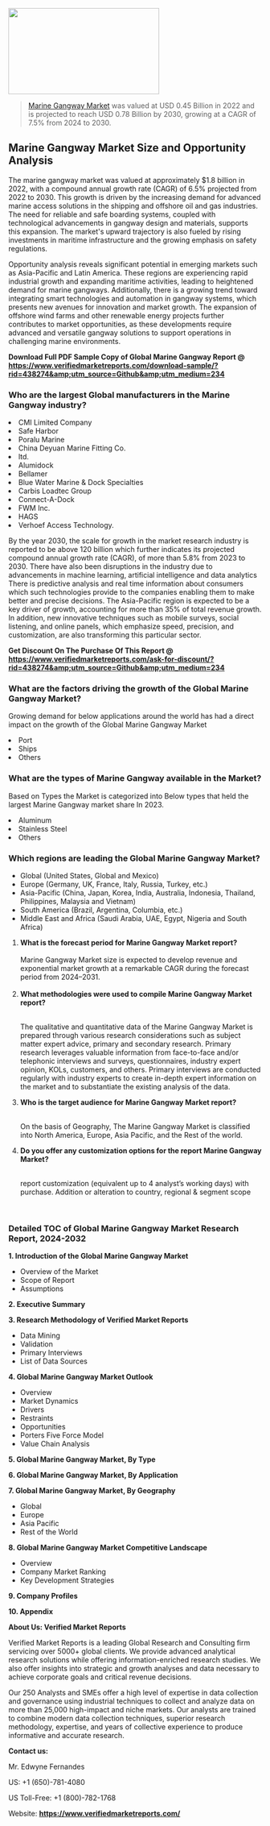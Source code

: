 <img src="https://ffe5etoiles.com/wp-content/uploads/2024/12/MST1-300x171.png" alt="" width="300" height="171" class="alignnone size-medium wp-image-20088" /><blockquote><p><p><a href="https://www.verifiedmarketreports.com/download-sample/?rid=438274&utm_source=Github&utm_medium=234" target="_blank">Marine Gangway Market</a> was valued at USD 0.45 Billion in 2022 and is projected to reach USD 0.78 Billion by 2030, growing at a CAGR of 7.5% from 2024 to 2030.</p></blockquote><p><h2>Marine Gangway Market Size and Opportunity Analysis</h2><p>The marine gangway market was valued at approximately $1.8 billion in 2022, with a compound annual growth rate (CAGR) of 6.5% projected from 2022 to 2030. This growth is driven by the increasing demand for advanced marine access solutions in the shipping and offshore oil and gas industries. The need for reliable and safe boarding systems, coupled with technological advancements in gangway design and materials, supports this expansion. The market's upward trajectory is also fueled by rising investments in maritime infrastructure and the growing emphasis on safety regulations.</p><p>Opportunity analysis reveals significant potential in emerging markets such as Asia-Pacific and Latin America. These regions are experiencing rapid industrial growth and expanding maritime activities, leading to heightened demand for marine gangways. Additionally, there is a growing trend toward integrating smart technologies and automation in gangway systems, which presents new avenues for innovation and market growth. The expansion of offshore wind farms and other renewable energy projects further contributes to market opportunities, as these developments require advanced and versatile gangway solutions to support operations in challenging marine environments.</p></p><p class=""><strong>Download Full PDF Sample Copy of Global Marine Gangway Report @ <a href="https://www.verifiedmarketreports.com/download-sample/?rid=438274&amp;utm_source=Github&amp;utm_medium=234" target="_blank">https://www.verifiedmarketreports.com/download-sample/?rid=438274&amp;utm_source=Github&amp;utm_medium=234</a></strong></p><h3 id="" class="">Who are the largest Global manufacturers in the Marine Gangway industry?</h3><p><li>CMI Limited Company</li><li> Safe Harbor</li><li> Poralu Marine</li><li> China Deyuan Marine Fitting Co.</li><li>ltd.</li><li> Alumidock</li><li> Bellamer</li><li> Blue Water Marine & Dock Specialties</li><li> Carbis Loadtec Group</li><li> Connect-A-Dock</li><li> FWM Inc.</li><li> HAGS</li><li> Verhoef Access Technology.</li></p><div class=""><div class="" dir="" data-message-author-role="" data-message-id="" data-message-model-slug=""><div class=""><div class=""><div class=""><div class="" dir="" data-message-author-role="" data-message-id="" data-message-model-slug=""><div class=""><div class=""><p>By the year 2030, the scale for growth in the market research industry is reported to be above 120 billion which further indicates its projected compound annual growth rate (CAGR), of more than 5.8% from 2023 to 2030. There have also been disruptions in the industry due to advancements in machine learning, artificial intelligence and data analytics There is predictive analysis and real time information about consumers which such technologies provide to the companies enabling them to make better and precise decisions. The Asia-Pacific region is expected to be a key driver of growth, accounting for more than 35% of total revenue growth. In addition, new innovative techniques such as mobile surveys, social listening, and online panels, which emphasize speed, precision, and customization, are also transforming this particular sector.</p><p><strong>Get Discount On The Purchase Of This Report @&nbsp; <a href="https://www.verifiedmarketreports.com/ask-for-discount/?rid=438274&amp;utm_source=Github&amp;utm_medium=234" target="_blank">https://www.verifiedmarketreports.com/ask-for-discount/?rid=438274&amp;utm_source=Github&amp;utm_medium=234</a></strong></p></div></div></div></div></div></div></div></div><h3 id="" class="">What are the factors driving the growth of the Global Marine Gangway Market?</h3><p id="" class="">Growing demand for below applications around the world has had a direct impact on the growth of the Global Marine Gangway Market</p><p id="" class=""><li>Port</li><li> Ships</li><li> Others</li></p><h3 id="" class="">What are the types of Marine Gangway available in the Market?</h3><p id="" class="">Based on Types the Market is categorized into Below types that held the largest Marine Gangway market share In 2023.</p><p id="" class=""><li>Aluminum</li><li> Stainless Steel</li><li> Others</li></p><h3 id="" class="">Which regions are leading the Global Marine Gangway Market?</h3><ul><li>Global (United States, Global and Mexico)</li><li>Europe (Germany, UK, France, Italy, Russia, Turkey, etc.)</li><li>Asia-Pacific (China, Japan, Korea, India, Australia, Indonesia, Thailand, Philippines, Malaysia and Vietnam)</li><li>South America (Brazil, Argentina, Columbia, etc.)</li><li>Middle East and Africa (Saudi Arabia, UAE, Egypt, Nigeria and South Africa)</li></ul><p><ol><li><strong>What is the forecast period for Marine Gangway Market report?<br /></strong><br /><span data-sheets-root="1" data-sheets-value="{&quot;1&quot;:2,&quot;2&quot;:&quot;XXXX size is expected to develop revenue and exponential market growth at a remarkable CAGR during the forecast period from 2024&ndash;2030.&quot;}" data-sheets-userformat="{&quot;2&quot;:12674,&quot;4&quot;:{&quot;1&quot;:2,&quot;2&quot;:16776960},&quot;10&quot;:2,&quot;11&quot;:0,&quot;15&quot;:&quot;Arial&quot;,&quot;16&quot;:12}">Marine Gangway Market size is expected to develop revenue and exponential market growth at a remarkable CAGR during the forecast period from 2024&ndash;2031.</span><br /><br /></li><li><strong>What methodologies were used to compile Marine Gangway Market report?<br /><br /></strong><p>The qualitative and quantitative data of the&nbsp;Marine Gangway Market is prepared through various research considerations such as subject matter expert advice, primary and secondary research. Primary research leverages valuable information from face-to-face and/or telephonic interviews and surveys, questionnaires, industry expert opinion, KOLs, customers, and others. Primary interviews are conducted regularly with industry experts to create in-depth expert information on the market and to substantiate the existing analysis of the data.&nbsp;</p></li><li><strong>Who is the target audience for Marine Gangway Market report?<br /><br /></strong><p>On the basis of Geography, The&nbsp;Marine Gangway Market is classified into North America, Europe, Asia Pacific, and the Rest of the world.</p></li><li><strong>Do you offer any customization options for the report Marine Gangway Market?<br /><br /></strong><p>report customization (equivalent up to 4 analyst&rsquo;s working days) with purchase. Addition or alteration to country, regional &amp; segment scope</p><p>&nbsp;</p></li></ol></p><h3 id="" class="">Detailed TOC of Global Marine Gangway Market Research Report, 2024-2032</h3><p id="" class=""><strong>1. Introduction of the Global Marine Gangway Market</strong></p><ul><li>Overview of the Market</li><li>Scope of Report</li><li>Assumptions</li></ul><p id="" class=""><strong>2. Executive Summary</strong></p><p id="" class=""><strong>3. Research Methodology of&nbsp;Verified Market Reports</strong></p><ul><li>Data Mining</li><li>Validation</li><li>Primary Interviews</li><li>List of Data Sources</li></ul><p id="" class=""><strong>4. Global Marine Gangway Market Outlook</strong></p><ul><li>Overview</li><li>Market Dynamics</li><li>Drivers</li><li>Restraints</li><li>Opportunities</li><li>Porters Five Force Model</li><li>Value Chain Analysis</li></ul><p id="" class=""><strong>5. Global Marine Gangway Market, By&nbsp;Type</strong></p><p id="" class=""><strong>6. Global Marine Gangway Market, By Application</strong></p><p id="" class=""><strong>7. Global Marine Gangway Market, By Geography</strong></p><ul><li>Global</li><li>Europe</li><li>Asia Pacific</li><li>Rest of the World</li></ul><p id="" class=""><strong>8. Global Marine Gangway Market Competitive Landscape</strong></p><ul><li>Overview</li><li>Company Market Ranking</li><li>Key Development Strategies</li></ul><p id="" class=""><strong>9. Company Profiles</strong></p><p id="" class=""><strong>10. Appendix</strong></p><p id="" class=""><strong>About Us: Verified Market Reports</strong></p><p id="" class="">Verified Market Reports is a leading Global Research and Consulting firm servicing over 5000+ global clients. We provide advanced analytical research solutions while offering information-enriched research studies. We also offer insights into strategic and growth analyses and data necessary to achieve corporate goals and critical revenue decisions.</p><p id="" class="">Our 250 Analysts and SMEs offer a high level of expertise in data collection and governance using industrial techniques to collect and analyze data on more than 25,000 high-impact and niche markets. Our analysts are trained to combine modern data collection techniques, superior research methodology, expertise, and years of collective experience to produce informative and accurate research.</p><p id="" class=""><strong>Contact us:</strong></p><p id="" class="">Mr. Edwyne Fernandes</p><p id="" class="">US: +1 (650)-781-4080</p><p id="" class="">US Toll-Free: +1 (800)-782-1768</p><p id="" class="">Website: <a target="" data-test-app-aware-link=""><strong>https://www.verifiedmarketreports.com/</strong></a></p>
